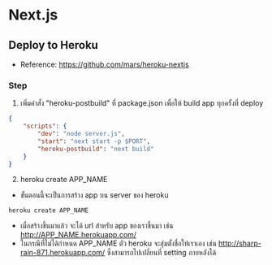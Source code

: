 # Next.js

## Deploy to Heroku
* Reference: https://github.com/mars/heroku-nextjs

### Step
1. เพิ่มคำสั่ง "heroku-postbuild" ที่ package.json เพื่อให้ build app ทุกครั้งที่ deploy
```json
{
    "scripts": {
        "dev": "node server.js",
        "start": "next start -p $PORT",
        "heroku-postbuild": "next build"
    }
}
```

2. heroku create APP_NAME
* ขั้นตอนนี้จะเป็นการสร้าง app บน server ของ heroku
```
heroku create APP_NAME
```
* เมื่อสร้างขึ้นมาแล้ว จะได้ url สำหรับ app ของเราขึ้นมา เช่น http://APP_NAME.herokuapp.com/
* ในกรณีที่ไม่ได้กำหนด APP_NAME ตัว heroku จะสุ่มตั้งชื่อให้เราเอง เช่น http://sharp-rain-871.herokuapp.com/ ซึ่งสามารถไปเปลี่ยนที่ setting ภายหลังได้

